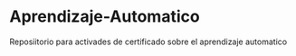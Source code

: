 # Aprendizaje-Automatico
Reposiitorio para activades de certificado sobre el aprendizaje automatico  
